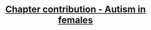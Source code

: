 ---
title: "<a href='https://repozytorium.ur.edu.pl/items/b3a04e80-dcdd-4048-a9de-481fec7513ad/' target='_blank'>Chapter contribution - Autism in females</a>"
excerpt: "<div style='display: flex; align-items: center;'><p style='flex: 1; margin: 0; padding: 0;'>I was thrilled to receive an invitation from my colleague Agnieszka Rynkiewicz to contribute to this book published in Polish. My contribution focuses on the first section, which includes a description of autism in females. </p><img src='/images/chapter2.jpg' style='width: 200px; height: auto; margin-left: 10px;'></div>"
collection: portfolio
---